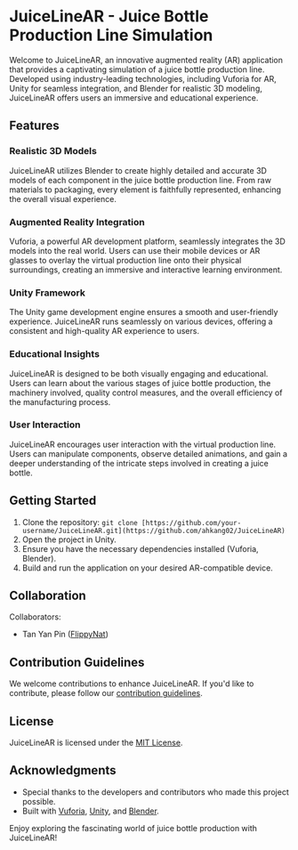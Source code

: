 # JuiceLineAR - Juice Bottle Production Line Simulation

Welcome to JuiceLineAR, an innovative augmented reality (AR) application that provides a captivating simulation of a juice bottle production line. Developed using industry-leading technologies, including Vuforia for AR, Unity for seamless integration, and Blender for realistic 3D modeling, JuiceLineAR offers users an immersive and educational experience.

## Features

### Realistic 3D Models

JuiceLineAR utilizes Blender to create highly detailed and accurate 3D models of each component in the juice bottle production line. From raw materials to packaging, every element is faithfully represented, enhancing the overall visual experience.

### Augmented Reality Integration

Vuforia, a powerful AR development platform, seamlessly integrates the 3D models into the real world. Users can use their mobile devices or AR glasses to overlay the virtual production line onto their physical surroundings, creating an immersive and interactive learning environment.

### Unity Framework

The Unity game development engine ensures a smooth and user-friendly experience. JuiceLineAR runs seamlessly on various devices, offering a consistent and high-quality AR experience to users.

### Educational Insights

JuiceLineAR is designed to be both visually engaging and educational. Users can learn about the various stages of juice bottle production, the machinery involved, quality control measures, and the overall efficiency of the manufacturing process.

### User Interaction

JuiceLineAR encourages user interaction with the virtual production line. Users can manipulate components, observe detailed animations, and gain a deeper understanding of the intricate steps involved in creating a juice bottle.

## Getting Started

1. Clone the repository: `git clone [https://github.com/your-username/JuiceLineAR.git](https://github.com/ahkang02/JuiceLineAR)`
2. Open the project in Unity.
3. Ensure you have the necessary dependencies installed (Vuforia, Blender).
4. Build and run the application on your desired AR-compatible device.

## Collaboration

Collaborators:
- Tan Yan Pin ([FlippyNat](https://github.com/FlippyNat))

## Contribution Guidelines

We welcome contributions to enhance JuiceLineAR. If you'd like to contribute, please follow our [contribution guidelines](CONTRIBUTING.md).

## License

JuiceLineAR is licensed under the [MIT License](LICENSE).

## Acknowledgments

- Special thanks to the developers and contributors who made this project possible.
- Built with [Vuforia](https://developer.vuforia.com/), [Unity](https://unity.com/), and [Blender](https://www.blender.org/).

Enjoy exploring the fascinating world of juice bottle production with JuiceLineAR!
